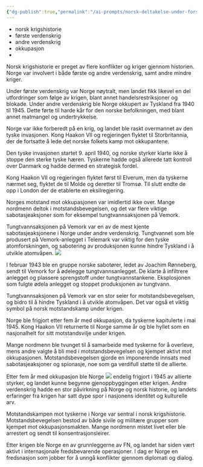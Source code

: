 ```yaml
---
{"dg-publish":true,"permalink":"/ai-prompts/norsk-deltakelse-under-forste-verdenskrig-en-historisk-gjennomgang/","tags":["public","ai"],"noteIcon":"1","created":"2023-08-15T14:20:48.000+02:00","updated":"2023-03-13T22:18:40.000+01:00"}
---
```



- norsk krigshistorie
- første verdenskrig
- andre verdenskrig
- okkupasjon
-

Norsk krigshistorie er preget av flere konflikter og kriger gjennom historien. Norge var involvert i både første og andre verdenskrig, samt andre mindre kriger.

Under første verdenskrig var Norge nøytralt, men landet fikk likevel en del utfordringer som følge av krigen, blant annet handelsrestriksjoner og blokade. Under andre verdenskrig ble Norge okkupert av Tyskland fra 1940 til 1945. Dette førte til harde kår for den norske befolkningen, med blant annet matmangel og undertrykkelse.

Norge var ikke forberedt på en krig, og landet ble raskt overmannet av den tyske invasjonen. Kong Haakon VII og regjeringen flyktet til Storbritannia, der de fortsatte å lede det norske folkets kamp mot okkupantene.

Den tyske invasjonen startet 9. april 1940, og norske styrker klarte ikke å stoppe den sterke tyske hæren. Tyskerne hadde også allerede tatt kontroll over Danmark og hadde dermed en strategisk fordel.

Kong Haakon VII og regjeringen flyktet først til Elverum, men da tyskerne nærmet seg, flyktet de til Molde og deretter til Tromsø. Til slutt endte de opp i London der de etablerte en eksilregjering.

Norges motstand mot okkupasjonen var imidlertid ikke over. Mange nordmenn deltok i motstandsbevegelsen, og det var flere viktige sabotasjeaksjoner som for eksempel tungtvannsaksjonen på Vemork.

Tungtvannsaksjonen på Vemork var en av de mest kjente sabotasjeaksjonene i Norge under andre verdenskrig. Tungtvannet som ble produsert på Vemork-anlegget i Telemark var viktig for den tyske atomforskningen, og sabotering av produksjonen kunne hindre Tyskland i å utvikle atomvåpen.
![](/img/user/attachments/img-SymU2TsCKnaMTt5LVOja3vHs.png)

I februar 1943 ble en gruppe norske sabotører, ledet av Joachim Rønneberg, sendt til Vemork for å ødelegge tungtvannsanlegget. De klarte å infiltrere anlegget og plassere sprengstoff under tungtvannstankene. Eksplosjonen som fulgte ødela anlegget og stoppet produksjonen av tungtvann.

Tungtvannsaksjonen på Vemork var en stor seier for motstandsbevegelsen, og bidro til å hindre Tyskland i å utvikle atomvåpen. Det var også et viktig symbol på norsk motstandskamp under krigen.

Norge ble frigjort etter fem år med okkupasjon, da tyskerne kapitulerte i mai 1945. Kong Haakon VII returnerte til Norge samme år og ble hyllet som en nasjonalhelt for sitt motstandsvilje under krigen.

Mange nordmenn ble tvunget til å samarbeide med tyskerne for å overleve, mens andre valgte å bli med i motstandsbevegelsen og kjempet aktivt mot okkupasjonen. Motstandsbevegelsen gjorde en imponerende innsats med sabotasjeaksjoner og spionasje, noe som ga verdifull støtte til de allierte.

Etter fem år med okkupasjon ble Norge
![](/img/user/attachments/img-zwhK5MoNUfrbakLxa0TDCcj8.png) endelig frigjort i 1945 av allierte styrker, og landet kunne begynne gjenoppbyggingen etter krigen. Andre verdenskrig hadde en stor påvirkning på Norge og norsk historie, og landets erfaringer fra krigen har satt dype spor i nasjonens identitet og kulturelle arv.

Motstandskampen mot tyskerne i Norge var sentral i norsk krigshistorie. Motstandsbevegelsen bestod av både sivile og militære grupper som kjempet mot okkupasjonsmakten. Mange nordmenn mistet livet eller ble arrestert og sendt til konsentrasjonsleirer.

Etter krigen ble Norge en av grunnleggerne av FN, og landet har siden vært aktivt i internasjonale fredsbevarende operasjoner. I dag er Norge en fredsnasjon som jobber for å unngå konflikter gjennom diplomati og dialog.